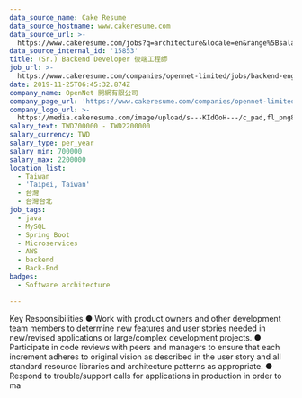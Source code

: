 ```yaml
---
data_source_name: Cake Resume
data_source_hostname: www.cakeresume.com
data_source_url: >-
  https://www.cakeresume.com/jobs?q=architecture&locale=en&range%5Bsalary_range%5D%5Bmin%5D=1000000&page=4
data_source_internal_id: '15853'
title: (Sr.) Backend Developer 後端工程師
job_url: >-
  https://www.cakeresume.com/companies/opennet-limited/jobs/backend-engineer-backend-engineer-c8ad8f
date: 2019-11-25T06:45:32.874Z
company_name: OpenNet 開網有限公司
company_page_url: 'https://www.cakeresume.com/companies/opennet-limited'
company_logo_url: >-
  https://media.cakeresume.com/image/upload/s---KIdOoH---/c_pad,fl_png8,h_200,w_200/v1574663536/bzaybcelyff1kqaqhhmr.png
salary_text: TWD700000 - TWD2200000
salary_currency: TWD
salary_type: per_year
salary_min: 700000
salary_max: 2200000
location_list:
  - Taiwan
  - 'Taipei, Taiwan'
  - 台灣
  - 台灣台北
job_tags:
  - java
  - MySQL
  - Spring Boot
  - Microservices
  - AWS
  - backend
  - Back-End
badges:
  - Software architecture

---
```


Key Responsibilities ● Work with product owners and other development team members to determine new features and user stories needed in new/revised applications or large/complex development projects. ● Participate in code reviews with peers and managers to ensure that each increment adheres to original vision as described in the user story and all standard resource libraries and architecture patterns as appropriate. ● Respond to trouble/support calls for applications in production in order to ma